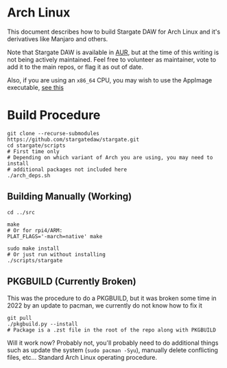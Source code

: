 # Arch Linux
This document describes how to build Stargate DAW for Arch Linux
and it's derivatives like Manjaro and others.

Note that Stargate DAW is available in [AUR](
  https://aur.archlinux.org/packages/stargate/), but at the time of this
writing is not being actively maintained.  Feel free to volunteer as
maintainer, vote to add it to the main repos, or flag it as out of date.

Also, if you are using an `x86_64` CPU, you may wish to use the AppImage
executable, [see this](./appimage.md)

# Build Procedure
```
git clone --recurse-submodules https://github.com/stargatedaw/stargate.git
cd stargate/scripts
# First time only
# Depending on which variant of Arch you are using, you may need to install
# additional packages not included here
./arch_deps.sh
```

## Building Manually (Working)
```
cd ../src

make
# Or for rpi4/ARM:
PLAT_FLAGS='-march=native' make

sudo make install
# Or just run without installing
./scripts/stargate
```

## PKGBUILD (Currently Broken)
This was the procedure to do a PKGBUILD, but it was broken some time in 2022
by an update to pacman, we currently do not know how to fix it
```
git pull
./pkgbuild.py --install
# Package is a .zst file in the root of the repo along with PKGBUILD
```

Will it work now?  Probably not, you'll probably need to do additional things
such as update the system (`sudo pacman -Syu`), manually delete conflicting
files, etc...  Standard Arch Linux operating procedure.
